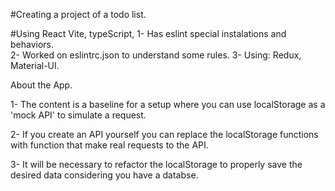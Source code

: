 #Creating a project of a todo list. 

#Using React Vite, typeScript, 
1- Has eslint special instalations and behaviors.  
2- Worked on eslintrc.json to understand some rules.
3- Using: Redux, Material-UI.

About the App. 

1- The content is a baseline for a setup where you can use localStorage 
as a 'mock API' to simulate a request. 

2- If you create an API yourself you can replace the localStorage 
functions with function that make real requests to the API. 

3- It will be necessary to refactor the localStorage to properly 
save the desired data considering you have a databse. 

